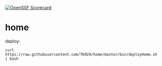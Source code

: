 [![OpenSSF Scorecard](https://api.securityscorecards.dev/projects/github.com/fb929/home/badge)](https://securityscorecards.dev/viewer/?uri=github.com/fb929/home)

# home
deploy:  
```
curl https://raw.githubusercontent.com/fb929/home/master/bin/deployHome.sh | bash
```
